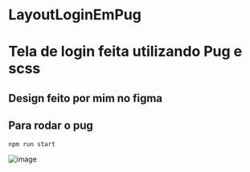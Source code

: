 # LayoutLoginEmPug

# Tela de login feita utilizando Pug e scss
## Design feito por mim no figma

## Para rodar o pug
    npm run start

![image](https://user-images.githubusercontent.com/101062400/185257378-8abe7ae6-af3d-4751-a1cd-4490f366a2e3.png)
